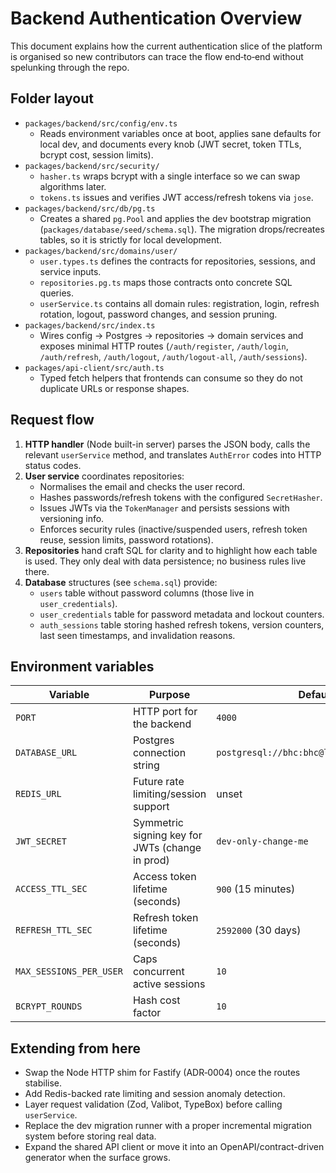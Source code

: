 # Backend Authentication Overview

This document explains how the current authentication slice of the platform is organised so new contributors can trace the flow end‑to‑end without spelunking through the repo.

## Folder layout

- `packages/backend/src/config/env.ts`
  - Reads environment variables once at boot, applies sane defaults for local dev, and documents every knob (JWT secret, token TTLs, bcrypt cost, session limits).
- `packages/backend/src/security/`
  - `hasher.ts` wraps bcrypt with a single interface so we can swap algorithms later.
  - `tokens.ts` issues and verifies JWT access/refresh tokens via `jose`.
- `packages/backend/src/db/pg.ts`
  - Creates a shared `pg.Pool` and applies the dev bootstrap migration (`packages/database/seed/schema.sql`). The migration drops/recreates tables, so it is strictly for local development.
- `packages/backend/src/domains/user/`
  - `user.types.ts` defines the contracts for repositories, sessions, and service inputs.
  - `repositories.pg.ts` maps those contracts onto concrete SQL queries.
  - `userService.ts` contains all domain rules: registration, login, refresh rotation, logout, password changes, and session pruning.
- `packages/backend/src/index.ts`
  - Wires config → Postgres → repositories → domain services and exposes minimal HTTP routes (`/auth/register`, `/auth/login`, `/auth/refresh`, `/auth/logout`, `/auth/logout-all`, `/auth/sessions`).
- `packages/api-client/src/auth.ts`
  - Typed fetch helpers that frontends can consume so they do not duplicate URLs or response shapes.

## Request flow

1. **HTTP handler** (Node built-in server) parses the JSON body, calls the relevant `userService` method, and translates `AuthError` codes into HTTP status codes.
2. **User service** coordinates repositories:
   - Normalises the email and checks the user record.
   - Hashes passwords/refresh tokens with the configured `SecretHasher`.
   - Issues JWTs via the `TokenManager` and persists sessions with versioning info.
   - Enforces security rules (inactive/suspended users, refresh token reuse, session limits, password rotations).
3. **Repositories** hand craft SQL for clarity and to highlight how each table is used. They only deal with data persistence; no business rules live there.
4. **Database** structures (see `schema.sql`) provide:
   - `users` table without password columns (those live in `user_credentials`).
   - `user_credentials` table for password metadata and lockout counters.
   - `auth_sessions` table storing hashed refresh tokens, version counters, last seen timestamps, and invalidation reasons.

## Environment variables

| Variable | Purpose | Default |
| --- | --- | --- |
| `PORT` | HTTP port for the backend | `4000` |
| `DATABASE_URL` | Postgres connection string | `postgresql://bhc:bhc@localhost:5432/bhc` |
| `REDIS_URL` | Future rate limiting/session support | unset |
| `JWT_SECRET` | Symmetric signing key for JWTs (change in prod) | `dev-only-change-me` |
| `ACCESS_TTL_SEC` | Access token lifetime (seconds) | `900` (15 minutes) |
| `REFRESH_TTL_SEC` | Refresh token lifetime (seconds) | `2592000` (30 days) |
| `MAX_SESSIONS_PER_USER` | Caps concurrent active sessions | `10` |
| `BCRYPT_ROUNDS` | Hash cost factor | `10` |

## Extending from here

- Swap the Node HTTP shim for Fastify (ADR‑0004) once the routes stabilise.
- Add Redis-backed rate limiting and session anomaly detection.
- Layer request validation (Zod, Valibot, TypeBox) before calling `userService`.
- Replace the dev migration runner with a proper incremental migration system before storing real data.
- Expand the shared API client or move it into an OpenAPI/contract-driven generator when the surface grows.
